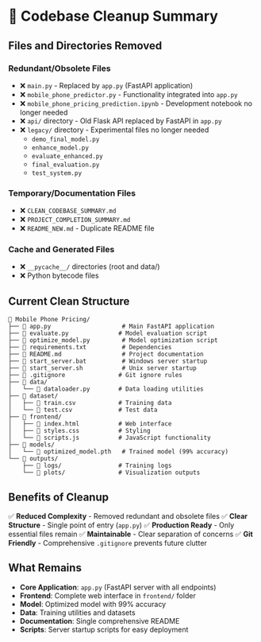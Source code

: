 # 🧹 Codebase Cleanup Summary

## Files and Directories Removed

### Redundant/Obsolete Files
- ❌ `main.py` - Replaced by `app.py` (FastAPI application)
- ❌ `mobile_phone_predictor.py` - Functionality integrated into `app.py`
- ❌ `mobile_phone_pricing_prediction.ipynb` - Development notebook no longer needed
- ❌ `api/` directory - Old Flask API replaced by FastAPI in `app.py`
- ❌ `legacy/` directory - Experimental files no longer needed
  - `demo_final_model.py`
  - `enhance_model.py`
  - `evaluate_enhanced.py`
  - `final_evaluation.py`
  - `test_system.py`

### Temporary/Documentation Files
- ❌ `CLEAN_CODEBASE_SUMMARY.md`
- ❌ `PROJECT_COMPLETION_SUMMARY.md`
- ❌ `README_NEW.md` - Duplicate README file

### Cache and Generated Files
- ❌ `__pycache__/` directories (root and data/)
- ❌ Python bytecode files

## Current Clean Structure

```
📁 Mobile Phone Pricing/
├── 📄 app.py                    # Main FastAPI application
├── 📄 evaluate.py              # Model evaluation script
├── 📄 optimize_model.py         # Model optimization script
├── 📄 requirements.txt          # Dependencies
├── 📄 README.md                 # Project documentation
├── 📄 start_server.bat          # Windows server startup
├── 📄 start_server.sh           # Unix server startup
├── 📄 .gitignore               # Git ignore rules
├── 📁 data/
│   └── 📄 dataloader.py        # Data loading utilities
├── 📁 dataset/
│   ├── 📄 train.csv            # Training data
│   └── 📄 test.csv             # Test data
├── 📁 frontend/
│   ├── 📄 index.html           # Web interface
│   ├── 📄 styles.css           # Styling
│   └── 📄 scripts.js           # JavaScript functionality
├── 📁 models/
│   └── 📄 optimized_model.pth   # Trained model (99% accuracy)
└── 📁 outputs/
    ├── 📁 logs/                # Training logs
    └── 📁 plots/               # Visualization outputs
```

## Benefits of Cleanup

✅ **Reduced Complexity** - Removed redundant and obsolete files
✅ **Clear Structure** - Single point of entry (`app.py`)
✅ **Production Ready** - Only essential files remain
✅ **Maintainable** - Clear separation of concerns
✅ **Git Friendly** - Comprehensive `.gitignore` prevents future clutter

## What Remains

- **Core Application**: `app.py` (FastAPI server with all endpoints)
- **Frontend**: Complete web interface in `frontend/` folder
- **Model**: Optimized model with 99% accuracy
- **Data**: Training utilities and datasets
- **Documentation**: Single comprehensive README
- **Scripts**: Server startup scripts for easy deployment

